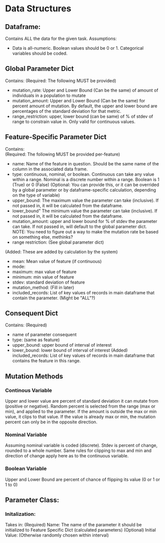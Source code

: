 # Data Structures

## Dataframe:
Contains ALL the data for the given task. 
Assumptions:
* Data is all-numeric. Boolean values should be 0 or 1. Categorical variables should be coded.  

## Global Parameter Dict 
Contains:
(Required: The following MUST be provided)
* mutation_rate: Upper and Lower Bound (Can be the same) of amount of individuals in a population to mutate 
* mutation_amount: Upper and Lower Bound (Can be the same) for percent amount of mutation. By default, the upper and lower bound are percentages of the standard deviation for that metric. 
* range_restriction: upper, lower bound (can be same) of % of stdev of range to constrain value in. Only valid for continuous values.


## Feature-Specific Parameter Dict
Contains:  
(Required: The following MUST be provided per-feature)
* name: Name of the feature in question. Should be the same name of the column in the associated data frame. 
* type: continuous, nominal, or boolean. Continuous can take any value within a range. Nominal is a discrete number within a range. Boolean is 1 (True) or 0 (False)
(Optional: You can provide this, or it can be overrided by a global parameter or by dataframe-specific calculation, depending on the type of variable)
* upper_bound: The maximum value the parameter can take (inclusive). If not passed in, it will be calculated from the dataframe. 
* lower_bound" The minimum value the parameter can take (inclusive). If not passed in, it will be calculated from the dataframe. 
* mutation_amount: upper and lower bound for % of stdev the parameter can take. If not passed in, will default to the global parameter dict.
NOTE: You need to figure out a way to make the mutation rate be based on something else, methinks? 
* range restriction: (See global parameter dict)

(Added: These are added by calculation by the system)
* mean: Mean value of feature (if continuous)
* mode: 
* maximum: max value of feature
* minimum: min value of feature
* stdev: standard deviation of feature 
* mutation_method: (Fill in later)
* included_records: List of key values of records in main dataframe that contain the parameter. (Might be "ALL"?)


## Consequent Dict 
Contains:
(Required)
* name of parameter consequent
* type: (same as feature)
* upper_bound: upper bound of interval of interest
* lower_bound: lower bound of interval of interest 
(Added)
included_records: List of key values of records in main dataframe that contains the feature in this range. 


## Mutation Methods
### Continous Variable
Upper and lower value are percent of standard deviation it can mutate from (positive or negative). Random percent is selected from the range (max or min), and applied to the parameter. If the amount is outside the max or min value, it clips to that value. If the value is already max or min, the mutation percent can only be in the opposite direction. 

### Nominal Variable
Assuming nominal variable is coded (discrete). Stdev is percent of change, rounded to a whole number. Same rules for clipping to max and min and direction of change apply here as to the continuous variable. 

### Boolean Variable
Upper and Lower Bound are percent of chance of flipping its value (0 or 1 or 1 to 0)


## Parameter Class: 

### Initalization: 
Takes in:
    (Required)
    Name: The name of the parameter it should be initialized to
    Feature Specific Dict (calculated parameters)
    (Optional)
    Initial Value: (Otherwise randomly chosen within interval)


        